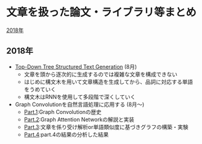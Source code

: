 # 文章を扱った論文・ライブラリ等まとめ

[2018年](#2018年)

## 2018年

- [Top-Down Tree Structured Text Generation](https://arxiv.org/abs/1808.04865) (8月)
  - 文章を頭から逐次的に生成するのでは複雑な文章を構成できない
  - はじめに構文木を用いて文章構造を生成してから、品詞に対応する単語をうめていく
  - 構文木はRNNを使用して多段階で深くしていく
- Graph Convolutionを自然言語処理に応用する (8月～)
  - [Part.1](https://medium.com/programming-soda/graph-convolution%E3%82%92%E8%87%AA%E7%84%B6%E8%A8%80%E8%AA%9E%E5%87%A6%E7%90%86%E3%81%AB%E5%BF%9C%E7%94%A8%E3%81%99%E3%82%8B-part1-b792d53c4c18):Graph Convolutionの歴史
  - [Part.2](https://medium.com/programming-soda/graph-convolution%E3%82%92%E8%87%AA%E7%84%B6%E8%A8%80%E8%AA%9E%E5%87%A6%E7%90%86%E3%81%AB%E5%BF%9C%E7%94%A8%E3%81%99%E3%82%8B-part2-dd0f9bc25dd3):Graph Attention Networkの解説と実装
  - [Part.3](https://medium.com/programming-soda/graph-convolution%E3%81%A7%E8%87%AA%E7%84%B6%E8%A8%80%E8%AA%9E%E5%87%A6%E7%90%86%E3%82%92%E8%A1%8C%E3%81%86-%E3%83%86%E3%82%AD%E3%82%B9%E3%83%88%E5%88%86%E9%A1%9E%E7%B7%A8-part3-b85acee1a3e8):文章を係り受け解析or単語類似度に基づきグラフの構築・実験
  - [Part.4](https://medium.com/programming-soda/graph-convolution%E3%81%A7%E8%87%AA%E7%84%B6%E8%A8%80%E8%AA%9E%E5%87%A6%E7%90%86%E3%82%92%E8%A1%8C%E3%81%86-%E3%83%86%E3%82%AD%E3%82%B9%E3%83%88%E5%88%86%E9%A1%9E%E7%B7%A8-part4-caee203b86af):part.4の結果の分析した結果
  